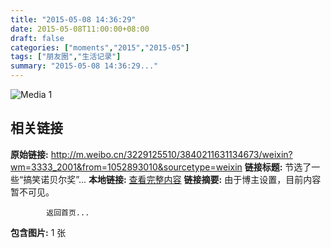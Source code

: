 ```yaml
---
title: "2015-05-08 14:36:29"
date: 2015-05-08T11:00:00+08:00
draft: false
categories: ["moments","2015","2015-05"]
tags: ["朋友圈","生活记录"]
summary: "2015-05-08 14:36:29..."
---
```


![Media 1](/Moments/photos/2015-05-08/201505081436290.jpg)

## 相关链接

**原始链接:** http://m.weibo.cn/3229125510/3840211631134673/weixin?wm=3333_2001&from=1052893010&sourcetype=weixin
**链接标题:** 节选了一些“搞笑诺贝尔奖”...
**本地链接:** [查看完整内容](/link_content/2015/05/2015-05-08-1/link_content/)
**链接摘要:** 由于博主设置，目前内容暂不可见。
    
            返回首页...
**包含图片:** 1 张

